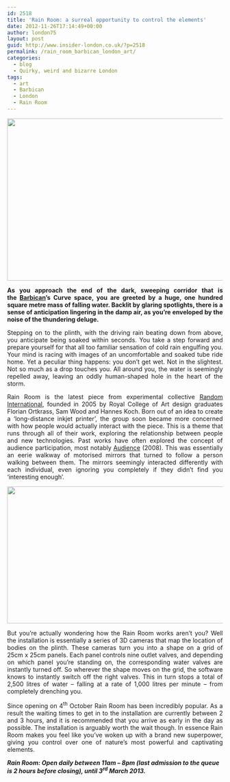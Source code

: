```yaml
---
id: 2518
title: 'Rain Room: a surreal opportunity to control the elements'
date: 2012-11-26T17:14:49+00:00
author: london75
layout: post
guid: http://www.insider-london.co.uk/?p=2518
permalink: /rain_room_barbican_london_art/
categories:
  - blog
  - Quirky, weird and bizarre London
tags:
  - art
  - Barbican
  - London
  - Rain Room
---
```

[<img class="alignnone size-full wp-image-2524" src="http://www.insider-london.co.uk/wp-content/uploads/2012/11/rain_room_barbican.jpg" alt="" width="569" height="379" />](http://www.insider-london.co.uk/wp-content/uploads/2012/11/rain_room_barbican.jpg)

<p style="text-align: justify;">
  <strong>As you approach the end of the dark, sweeping corridor that is the <a href="http://www.barbican.org.uk/">Barbican</a>’s Curve space, you are greeted by a huge, one hundred square metre mass of falling water. Backlit by glaring spotlights, there is a sense of anticipation lingering in the damp air, as you’re enveloped by the noise of the thundering deluge.</strong>
</p>

<p style="text-align: justify;">
  Stepping on to the plinth, with the driving rain beating down from above, you anticipate being soaked within seconds. You take a step forward and prepare yourself for that all too familiar sensation of cold rain engulfing you. Your mind is racing with images of an uncomfortable and soaked tube ride home. Yet a peculiar thing happens: you don’t get wet. Not in the slightest. Not so much as a drop touches you. All around you, the water is seemingly repelled away, leaving an oddly human-shaped hole in the heart of the storm.
</p>

<p style="text-align: justify;">
  Rain Room is the latest piece from experimental collective <a href="http://random-international.com/">Random International</a>, founded in 2005 by Royal College of Art design graduates Florian Ortkrass, Sam Wood and Hannes Koch. Born out of an idea to create a ‘long-distance inkjet printer’, the group soon became more concerned with how people would actually interact with the piece. This is a theme that runs through all of their work, exploring the relationship between people and new technologies. Past works have often explored the concept of audience participation, most notably <a href="http://random-international.com/work/audience/">Audience</a> (2008). This was essentially an eerie walkway of motorised mirrors that turned to follow a person walking between them. The mirrors seemingly interacted differently with each individual, even ignoring you completely if they didn’t find you ‘interesting enough’.
</p>

<p style="text-align: justify;">
  <a href="http://www.insider-london.co.uk/wp-content/uploads/2012/11/rain_room_barbican_london_art.jpg"><img class="alignnone size-full wp-image-2521" src="http://www.insider-london.co.uk/wp-content/uploads/2012/11/rain_room_barbican_london_art.jpg" alt="" width="569" height="320" /></a>
</p>

<p style="text-align: justify;">
  But you’re actually wondering how the Rain Room works aren’t you? Well the installation is essentially a series of 3D cameras that map the location of bodies on the plinth. These cameras turn you into a shape on a grid of 25cm x 25cm panels. Each panel controls nine outlet valves, and depending on which panel you’re standing on, the corresponding water valves are instantly turned off. So wherever the shape moves on the grid, the software knows to instantly switch off the right valves. This in turn stops a total of 2,500 litres of water &#8211; falling at a rate of 1,000 litres per minute &#8211; from completely drenching you.
</p>

<p style="text-align: justify;">
  Since opening on 4<sup>th</sup> October Rain Room has been incredibly popular. As a result the waiting times to get in to the installation are currently between 2 and 3 hours, and it is recommended that you arrive as early in the day as possible. The installation is arguably worth the wait though. In essence Rain Room makes you feel like you’ve woken up with a brand new superpower, giving you control over one of nature’s most powerful and captivating elements.
</p>

<address>
  <strong>Rain Room: Open daily between 11am &#8211; 8pm (last admission to the queue is 2 hours before closing), until 3<sup>rd</sup> March 2013.</strong>
</address>

<p style="text-align: justify;">